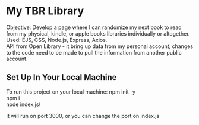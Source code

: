 # My TBR Library
Objective: Develop a page where I can randomize my next book to read from my physical, kindle, or apple books libraries individually or altogether.\
Used: EJS, CSS, Node.js, Express, Axios.\
API from Open Library - it bring up data from my personal account, changes to the code need to be made to pull the information from another public account.

## Set Up In Your Local Machine
To run this project on your local machine:
    npm init -y\
    npm i\
    node index.js\

It will run on port 3000, or you can change the port on index.js